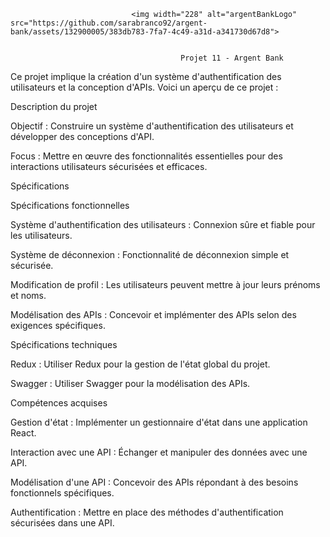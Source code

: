 
                               <img width="228" alt="argentBankLogo" src="https://github.com/sarabranco92/argent-bank/assets/132900005/383db783-7fa7-4c49-a31d-a341730d67d8">
                                                                
                                                                            
                                          Projet 11 - Argent Bank
                                          
Ce projet implique la création d'un système d'authentification des utilisateurs et la conception d'APIs. Voici un aperçu de ce projet :


Description du projet

Objectif : Construire un système d'authentification des utilisateurs et développer des conceptions d'API.

Focus : Mettre en œuvre des fonctionnalités essentielles pour des interactions utilisateurs sécurisées et efficaces.


Spécifications

Spécifications fonctionnelles  

Système d'authentification des utilisateurs : Connexion sûre et fiable pour les utilisateurs.

Système de déconnexion : Fonctionnalité de déconnexion simple et sécurisée.

Modification de profil : Les utilisateurs peuvent mettre à jour leurs prénoms et noms.

Modélisation des APIs : Concevoir et implémenter des APIs selon des exigences spécifiques.


Spécifications techniques

Redux : Utiliser Redux pour la gestion de l'état global du projet.

Swagger : Utiliser Swagger pour la modélisation des APIs.				


Compétences acquises

Gestion d'état : Implémenter un gestionnaire d'état dans une application React.

Interaction avec une API : Échanger et manipuler des données avec une API.

Modélisation d'une API : Concevoir des APIs répondant à des besoins fonctionnels spécifiques.

Authentification : Mettre en place des méthodes d'authentification sécurisées dans une API.
 
 

